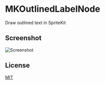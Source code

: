 # MKOutlinedLabelNode
Draw outlined text in SpriteKit

Screenshot
----------

![Screenshot](https://raw.githubusercontent.com/marioklaver/MKOutlinedLabelNode/master/OutlinedText.png)

License
-------
[MIT](https://github.com/marioklaver/MKOutlinedLabelNode/blob/master/LICENSE)
